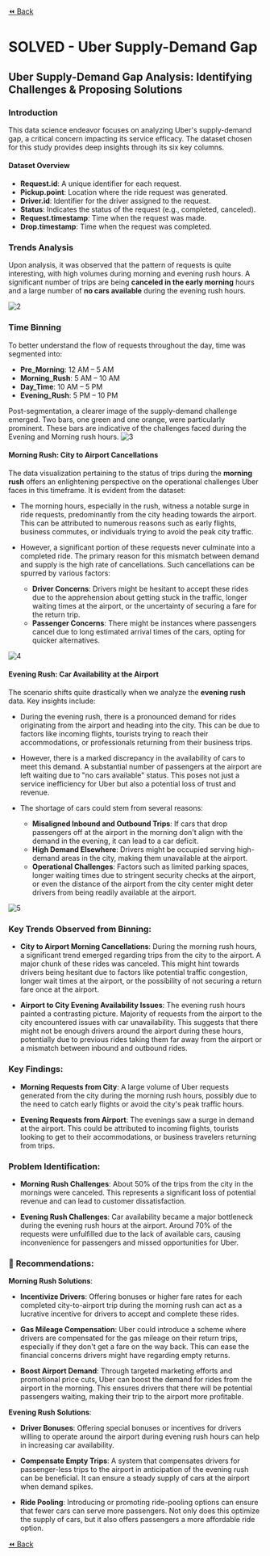 [⏪ Back](./)

# SOLVED - Uber Supply-Demand Gap

## Uber Supply-Demand Gap Analysis: Identifying Challenges & Proposing Solutions

### Introduction
This data science endeavor focuses on analyzing Uber's supply-demand gap, a critical concern 
impacting its service efficacy. The dataset chosen for this study provides deep insights through its six key columns.

#### Dataset Overview
- **Request.id**: A unique identifier for each request.
- **Pickup.point**: Location where the ride request was generated.
- **Driver.id**: Identifier for the driver assigned to the request.
- **Status**: Indicates the status of the request (e.g., completed, canceled).
- **Request.timestamp**: Time when the request was made.
- **Drop.timestamp**: Time when the request was completed.

### Trends Analysis
Upon analysis, it was observed that the pattern of requests is quite interesting, with 
high volumes during morning and evening rush hours. A significant number of trips are 
being **canceled in the early morning** hours and a large number of **no cars available** during the evening rush hours.

![2](./assets/images/2.png)

### Time Binning
To better understand the flow of requests throughout the day, time was segmented into:
- **Pre_Morning**: 12 AM – 5 AM
- **Morning_Rush**: 5 AM – 10 AM
- **Day_Time**: 10 AM – 5 PM
- **Evening_Rush**: 5 PM – 10 PM


Post-segmentation, a clearer image of the supply-demand challenge emerged. Two bars, one green and one orange, 
were particularly prominent. These bars are indicative of the challenges faced during the Evening and Morning rush hours.
![3](./assets/images/3.png)

#### Morning Rush: City to Airport Cancellations

The data visualization pertaining to the status of trips during the **morning rush** offers an enlightening perspective on the operational challenges Uber faces in this timeframe. It is evident from the dataset:

- The morning hours, especially in the rush, witness a notable surge in ride requests, predominantly from the city heading towards the airport. This can be attributed to numerous reasons such as early flights, business commutes, or individuals trying to avoid the peak city traffic.

- However, a significant portion of these requests never culminate into a completed ride. The primary reason for this mismatch between demand and supply is the high rate of cancellations. Such cancellations can be spurred by various factors:
  - **Driver Concerns**: Drivers might be hesitant to accept these rides due to the apprehension about getting stuck in the traffic, longer waiting times at the airport, or the uncertainty of securing a fare for the return trip.
  - **Passenger Concerns**: There might be instances where passengers cancel due to long estimated arrival times of the cars, opting for quicker alternatives.

![4](./assets/images/4.png)

#### Evening Rush: Car Availability at the Airport

The scenario shifts quite drastically when we analyze the **evening rush** data. Key insights include:

- During the evening rush, there is a pronounced demand for rides originating from the airport and heading into the city. This can be due to factors like incoming flights, tourists trying to reach their accommodations, or professionals returning from their business trips.

- However, there is a marked discrepancy in the availability of cars to meet this demand. A substantial number of passengers at the airport are left waiting due to "no cars available" status. This poses not just a service inefficiency for Uber but also a potential loss of trust and revenue.

- The shortage of cars could stem from several reasons:
  - **Misaligned Inbound and Outbound Trips**: If cars that drop passengers off at the airport in the morning don't align with the demand in the evening, it can lead to a car deficit.
  - **High Demand Elsewhere**: Drivers might be occupied serving high-demand areas in the city, making them unavailable at the airport.
  - **Operational Challenges**: Factors such as limited parking spaces, longer waiting times due to stringent security checks at the airport, or even the distance of the airport from the city center might deter drivers from being readily available at the airport.

![5](./assets/images/5.png)
### **Key Trends Observed from Binning**:

- **City to Airport Morning Cancellations**: 
  During the morning rush hours, a significant trend emerged regarding trips from the city to the airport. A major chunk of these rides was canceled. This might hint towards drivers being hesitant due to factors like potential traffic congestion, longer wait times at the airport, or the possibility of not securing a return fare once at the airport.

- **Airport to City Evening Availability Issues**:
  The evening rush hours painted a contrasting picture. Majority of requests from the airport to the city encountered issues with car unavailability. This suggests that there might not be enough drivers around the airport during these hours, potentially due to previous rides taking them far away from the airport or a mismatch between inbound and outbound rides.

### **Key Findings**:

- **Morning Requests from City**:
  A large volume of Uber requests generated from the city during the morning rush hours, possibly due to the need to catch early flights or avoid the city's peak traffic hours.

- **Evening Requests from Airport**:
  The evenings saw a surge in demand at the airport. This could be attributed to incoming flights, tourists looking to get to their accommodations, or business travelers returning from trips.

### **Problem Identification**:

- **Morning Rush Challenges**: 
  About 50% of the trips from the city in the mornings were canceled. This represents a significant loss of potential revenue and can lead to customer dissatisfaction.

- **Evening Rush Challenges**: 
  Car availability became a major bottleneck during the evening rush hours at the airport. Around 70% of the requests were unfulfilled due to the lack of available cars, causing inconvenience for passengers and missed opportunities for Uber.

### 🎯 **Recommendations**:

**Morning Rush Solutions**:

- **Incentivize Drivers**: 
  Offering bonuses or higher fare rates for each completed city-to-airport trip during the morning rush can act as a lucrative incentive for drivers to accept and complete these rides.

- **Gas Mileage Compensation**: 
  Uber could introduce a scheme where drivers are compensated for the gas mileage on their return trips, especially if they don't get a fare on the way back. This can ease the financial concerns drivers might have regarding empty returns.

- **Boost Airport Demand**: 
  Through targeted marketing efforts and promotional price cuts, Uber can boost the demand for rides from the airport in the morning. This ensures drivers that there will be potential passengers waiting, making their trip to the airport more profitable.

**Evening Rush Solutions**:

- **Driver Bonuses**: 
  Offering special bonuses or incentives for drivers willing to operate around the airport during evening rush hours can help in increasing car availability.

- **Compensate Empty Trips**: 
  A system that compensates drivers for passenger-less trips to the airport in anticipation of the evening rush can be beneficial. It can ensure a steady supply of cars at the airport when demand spikes.

- **Ride Pooling**: 
  Introducing or promoting ride-pooling options can ensure that fewer cars can serve more passengers. Not only does this optimize the supply of cars, but it also offers passengers a more affordable ride option.

[⏪ Back](./)
